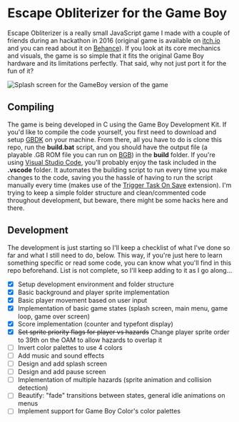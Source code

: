 # Escape Obliterizer for the Game Boy
Escape Obliterizer is a really small JavaScript game I made with a couple of friends during an hackathon in 2016 (original game is available on [itch.io](https://9studios.itch.io/escape-obliterizer) and you can read about it on [Behance](https://www.behance.net/gallery/45779923/Escape-Obliterizer-HTML5-Game-(2016))). If you look at its core mechanics and visuals, the game is so simple that it fits the original Game Boy hardware and its limitations perfectly. That said, why not just port it for the fun of it? 

![Splash screen for the GameBoy version of the game](https://i.imgur.com/d3zFhcX.gif)

## Compiling
The game is being developed in C using the Game Boy Development Kit. If you'd like to compile the code yourself, you first need to download and setup [GBDK](http://gbdk.sourceforge.net/) on your machine. From there, all you have to do is clone this repo, run the **build.bat** script, and you should have the output file (a playable .GB ROM file you can run on [BGB](http://bgb.bircd.org/)) in the **build** folder. If you're using [Visual Studio Code](https://code.visualstudio.com/), you'll probably enjoy the task included in the **.vscode** folder. It automates the building script to run every time you make changes to the code, saving you the hassle of having to run the script manually every time (makes use of the [Trigger Task On Save](https://marketplace.visualstudio.com/items?itemName=Gruntfuggly.triggertaskonsave) extension). I'm trying to keep a simple folder structure and clean/commented code throughout development, but beware, there might be some hacks here and there.

## Development
The development is just starting so I'll keep a checklist of what I've done so far and what I still need to do, below. This way, if you're just here to learn something specific or read some code, you can know what you'll find in this repo beforehand. List is not complete, so I'll keep adding to it as I go along...
- [x] Setup development environment and folder structure 
- [x] Basic background and player sprite implementation
- [x] Basic player movement based on user input 
- [x] Implementation of basic game states (splash screen, main menu, game loop, game over screen)
- [x] Score implementation (counter and typefont display)
- [x] ~~Set sprite priority flags for player vs hazards~~ Change player sprite order to 39th on the OAM to allow hazards to overlap it
- [ ] Invert color palettes to use 4 colors
- [ ] Add music and sound effects
- [ ] Design and add splash screen
- [ ] Design and add pause screen
- [ ] Implementation of multiple hazards (sprite animation and collision detection)
- [ ] Beautify: "fade" transitions between states, general idle animations on menus
- [ ] Implement support for Game Boy Color's color palettes
